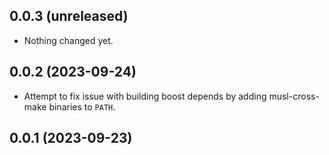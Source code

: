 ## 0.0.3 (unreleased)


- Nothing changed yet.


## 0.0.2 (2023-09-24)


- Attempt to fix issue with building boost depends by adding musl-cross-make binaries to `PATH`.


## 0.0.1 (2023-09-23)
